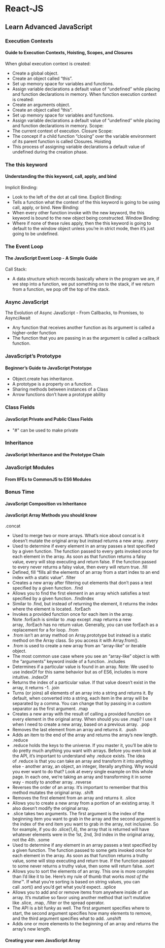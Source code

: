 # React-JS
## Learn Advanced JavaScript
### Execution Contexts
#### Guide to Execution Contexts, Hoisting, Scopes, and Closures
When global execution context is created:
- Create a global object.
- Create an object called “this”.
- Set up memory space for variables and functions.
- Assign variable declarations a default value of “undefined” while placing and function declarations in memory.
When function execution context is created:
- Create an arguments object.
- Create an object called “this”.
- Set up memory space for variables and functions.
- Assign variable declarations a default value of “undefined” while placing and function declarations in memory.
Scope:
- The current context of execution.
Closure Scope:
- The concept if a child function “closing” over the variable environment of its parent function is called Closures.
Hoisting
- This process of assigning variable declarations a default value of undefined during the creation phase.

### The this keyword
#### Understanding the this keyword, call, apply, and bind
Implicit Binding:
- Look to the left of the dot at call time.
Explicit Binding:
- Tells a function what the context of the this keyword is going to be using call, apply, or bind.
New Binding:
- When every other function invoke with the new keyword, the this keyword is bound to the new object being constructed.
Window Binding:
- Where if none of these rules apply, then the this keyword is going to default to the window object unless you’re in strict mode, then it’s just going to be undefined.

### The Event Loop
#### The JavaScript Event Loop - A Simple Guide
Call Stack:
- A data structure which records basically where in the program we are, if we step into a function, we put something on to the stack, if we return from a function, we pop off the top of the stack.

### Async JavaScript
The Evolution of Async JavaScript -  From Callbacks, to Promises, to Async/Await
- Any function that receives another function as its argument is called a higher-order function
- The function that you are passing in as the argument is called a callback function.

### JavaScript’s Prototype
#### Beginner’s Guide to JavaScript Prototype
- Object.create has inheritance.
- A prototype is a property on a function.
- Sharing methods between instances of a Class
- Arrow functions don’t have a prototype ability

### Class Fields
#### JavaScript Private and Public Class Fields
- "#" can be used to make private
	
### Inheritance
#### JavaScript Inheritance and the Prototype Chain

### JavaScript Modules
#### From IIFEs to CommonJS to ES6 Modules

### Bonus Time
#### JavaScript Composition vs Inheritance
#### JavaScript Array Methods you should know
.concat
- Used to merge two or more arrays. What’s nice about concat is it doesn’t mutate the original array but instead returns a new array.
.every
- Used to determine if every element in an array passes a test specified by a given function. The function passed to every gets invoked once for each element in the array. As soon as that function returns a falsy value, every will stop executing and return false. If the function passed to every never returns a falsy value, then every will return true.
.fill
- Defined, fill “fills all the elements of an array from a start index to an end index with a static value”.
.filter
- Creates a new array after filtering out elements that don’t pass a test specified by a given function.
.find
- Allows you to find the first element in an array which satisfies a test specified by a given function.
.findIndex
- Similar to .find, but instead of returning the element, it returns the index where the element is located.
.forEach
- Invokes a provided function once for each item in the array. Note .forEach is similar to .map except .map returns a new array, .forEach has no return value. Generally, you can use forEach as a replacement for a for loop.
.from
- .from isn’t an array method on Array.prototype but instead is a static method on the Array class. So you access it with Array.from().
- .from is used to create a new array from an “array-like” or iterable object.
- The most common use case where you see an “array-like” object is with the “arguments” keyword inside of a function.
.includes
- Determines if a particular value is found in an array. Note: We used to use indexOf for this same behavior but as of ES6, includes is more intuitive.
.indexOf
- Returns the index of a particular value. If that value doesn’t exist in the array, it returns -1.
.join
- Turns (or joins) all elements of an array into a string and returns it. By default, when converted into a string, each item in the array will be separated by a comma. You can change that by passing in a custom separator as the first argument.
.map
- Creates a new array with the result of calling a provided function on every element in the original array. When should you use .map? I use it when I need to create a new array, based on a previous array. 
.pop
- Removes the last element from an array and returns it. 
.push
- Adds an item to the end of the array and returns the array’s new length. 
.reduce
- .reduce holds the keys to the universe. If you master it, you’ll be able to do pretty much anything you want with arrays. Before you even look at the API, it’s important to understand why .reduce exists. The idea of .reduce is that you can take an array and transform it into anything else - another array, an object, an integer, literally anything. Why would you ever want to do that? Look at every single example on this whole page. In each one, we’re taking an array and transforming it in some way - mostly to another array.
.reverse
- Reverses the order of an array. It’s important to remember that this method mutates the original array.
.shift
- Removes the first element from an array and returns it.
.slice
- Allows you to create a new array from a portion of an existing array. It also doesn’t modify the original array.
- .slice takes two arguments. The first argument is the index of the beginning item you want to grab in the array and the second argument is the index of the end item you want to grab in the array, not inclusive. So for example, if you do .slice(1,4), the array that is returned will have whatever elements were in the 1st, 2nd, 3rd index in the original array, not the 4th.
.some
- Used to determine if any element in an array passes a test specified by a given function. The function passed to some gets invoked once for each element in the array. As soon as that function returns a truthy value, some will stop executing and return true. If the function passed to some never returns a truthy value, then some will return false.
.sort
- Allows you to sort the elements of an array. This one is more complex than I’d like it to be. Here’s my rule of thumb that works _most of the time_™. If what you’re sorting is based on string values, you can call .sort() and you’d get what you’d expect.
.splice
- Allows you to add and or remove items from anywhere inside of an array. It’s mutative so favor using another method that isn’t mutative like .slice, .map, .filter or the spread operator.
- The API is a bit funky as well. The first argument specifies where to start, the second argument specifies how many elements to remove, and the third argument specifies what to add.
.unshift
- Adds one or more elements to the beginning of an array and returns the array’s new length.
#### Creating your own JavaScript Array
